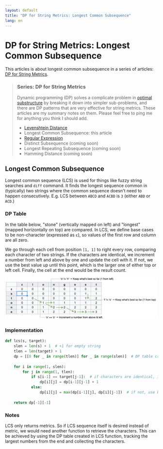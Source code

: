 ```yaml
---
layout: default
title: "DP for String Metrics: Longest Common Subsequence"
lang: en
---
```


# DP for String Metrics: Longest Common Subsequence

This articles is about longest common subsequence in a series of articles: [DP for String Metrics](#series-dp-for-string-metrics).

> ### Series: DP for String Metrics
>
> Dynamic programming (DP) solves a complicate problem in [optimal substructure](https://en.wikipedia.org/wiki/Optimal_substructure) by breaking it down into simpler sub-problems, and there are DP patterns that are very effective for string metrics. These articles are my summary notes on them. Please feel free to ping me for anything you think I should add.
>
> - [Levenshtein Distance](/2023/02/03/dp-levenshtein.html)
> - Longest Common Subsequence: this article
> - [Regular Expression](/2023/02/06/dp-regex.html)
> - Distinct Subsequence (coming soon)
> - Longest Repeating Subsequence (coming soon)
> - Hamming Distance (coming soon)

## Longest Common Subsequence

Longest common sequence (LCS) is used for things like fuzzy string searches and `diff` command. It finds the longest sequence common in (typically) two strings where the common sequence doesn't need to happen consecutively. E.g. LCS between `ABCD` and `ACBD` is `3` (either `ABD` or `ACD`.)

### DP Table

In the table below, "stone" (vertically mapped on left) and "longest" (mapped horizontally on top) are compared. In LCS, we define base cases to be non-character (expressed as `ε`), so values of the first row and column are all zero.

We go through each cell from position `[1, 1]` to right every row, comparing each character of two strings. If the characters are identical, we increment a number from left and above by one and update the cell with it. If not, we use the best value up until this point, which is the larger one of either top or left cell. Finally, the cell at the end would be the result count.

<img src="/assets/images/lcs.png" style="background-color: #FFF;">
<!-- ![lcs](/image/lcs.png) -->

### Implementation

```python
def lcs(s, target):
    slen = len(s) + 1  # +1 for empty string
    tlen = len(target) + 1
    dp = [[0 for _ in range(tlen)] for _ in range(slen)]  # DP table creation

    for i in range(1, slen):
        for j in range(1, tlen):
            if s[i-1] == target[j-1]:  # if characters are identical, increment number from left top
                dp[i][j] = dp[i-1][j-1] + 1
            else:
                dp[i][j] = max(dp[i-1][j], dp[i][j-1])  # if not, use best value either from top of left

    return dp[-1][-1]
```

### Notes

LCS only returns metrics. So if LCS sequence itself is desired instead of metric, we would need another function to retrieve the characters. This can be achieved by using the DP table created in LCS function, tracking the largest numbers from the end and collecting the characters.